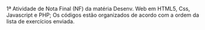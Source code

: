 1ª Atividade de Nota Final (NF) da matéria Desenv. Web em HTML5, Css, Javascript e PHP; 
Os códigos estão organizados de acordo com a ordem da lista de exercícios enviada.
